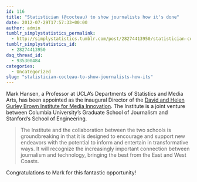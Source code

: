 ```yaml
---
id: 116
title: "Statistician (@cocteau) to show journalists how it's done"
date: 2012-07-29T17:57:33+00:00
author: admin
tumblr_simplystatistics_permalink:
  - http://simplystatistics.tumblr.com/post/28274413950/statistician-cocteau-to-show-journalists-how-its
tumblr_simplystatistics_id:
  - 28274413950
dsq_thread_id:
  - 935300484
categories:
  - Uncategorized
slug: "statistician-cocteau-to-show-journalists-how-its"
---
```

Mark Hansen, a Professor at UCLA&#8217;s Departments of Statistics and Media Arts, has been appointed as the inaugural Director of the <a href="http://www.journalism.columbia.edu/news/609" target="_blank">David and Helen Gurley Brown Institute for Media Innovation</a>. The Institute is a joint venture between Columbia University&#8217;s Graduate School of Journalism and Stanford&#8217;s School of Engineering.

> <span>The Institute and the collaboration between the two schools is groundbreaking in that it is designed to encourage and support new endeavors with the potential to inform and entertain in transformative ways. It will recognize the increasingly important connection between journalism and technology, bringing the best from the East and West Coasts.</span>

<span>Congratulations to Mark for this fantastic opportunity!</span>
